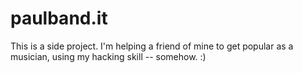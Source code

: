 # paulband.it

This is a side project. I'm helping a friend
of mine to get popular as a musician, using
my hacking skill -- somehow. :)
